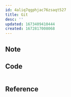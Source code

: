 ```yaml
---
id: 4aliq7qgphjac76zsaqt527
title: Git
desc: ''
updated: 1673409410444
created: 1672817008068
---
```


## Note


## Code
``` git

```
## Reference